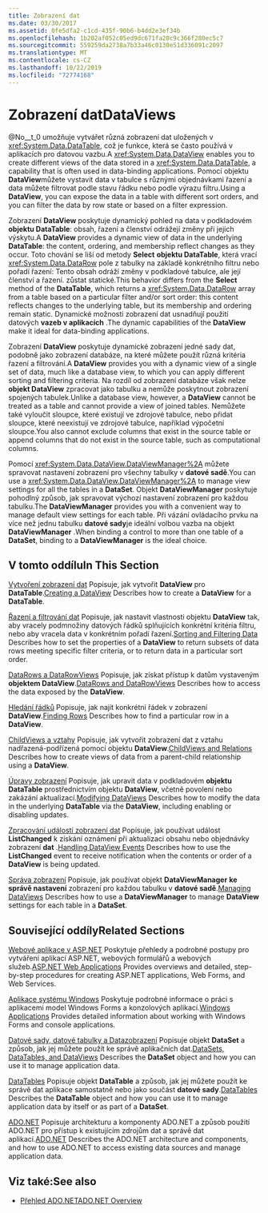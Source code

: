 ```yaml
---
title: Zobrazení dat
ms.date: 03/30/2017
ms.assetid: 0fe5dfa2-c1cd-435f-90b6-b4dd2e3ef34b
ms.openlocfilehash: 1b202af052c05ed9dc671fa20c9c366f280ec5c7
ms.sourcegitcommit: 559259da2738a7b33a46c0130e51d336091c2097
ms.translationtype: MT
ms.contentlocale: cs-CZ
ms.lasthandoff: 10/22/2019
ms.locfileid: "72774168"
---
```

# <a name="dataviews"></a><span data-ttu-id="bd4e4-102">Zobrazení dat</span><span class="sxs-lookup"><span data-stu-id="bd4e4-102">DataViews</span></span>
<span data-ttu-id="bd4e4-103">@No__t_0 umožňuje vytvářet různá zobrazení dat uložených v <xref:System.Data.DataTable>, což je funkce, která se často používá v aplikacích pro datovou vazbu.</span><span class="sxs-lookup"><span data-stu-id="bd4e4-103">A <xref:System.Data.DataView> enables you to create different views of the data stored in a <xref:System.Data.DataTable>, a capability that is often used in data-binding applications.</span></span> <span data-ttu-id="bd4e4-104">Pomocí objektu **DataView**můžete vystavit data v tabulce s různými objednávkami řazení a data můžete filtrovat podle stavu řádku nebo podle výrazu filtru.</span><span class="sxs-lookup"><span data-stu-id="bd4e4-104">Using a **DataView**, you can expose the data in a table with different sort orders, and you can filter the data by row state or based on a filter expression.</span></span>

 <span data-ttu-id="bd4e4-105">Zobrazení **DataView** poskytuje dynamický pohled na data v podkladovém **objektu DataTable**: obsah, řazení a členství odrážejí změny při jejich výskytu.</span><span class="sxs-lookup"><span data-stu-id="bd4e4-105">A **DataView** provides a dynamic view of data in the underlying **DataTable**: the content, ordering, and membership reflect changes as they occur.</span></span> <span data-ttu-id="bd4e4-106">Toto chování se liší od metody **Select** **objektu DataTable**, která vrací <xref:System.Data.DataRow> pole z tabulky na základě konkrétního filtru nebo pořadí řazení: Tento obsah odráží změny v podkladové tabulce, ale její členství a řazení. zůstat statické.</span><span class="sxs-lookup"><span data-stu-id="bd4e4-106">This behavior differs from the **Select** method of the **DataTable**, which returns a <xref:System.Data.DataRow> array from a table based on a particular filter and/or sort order: this content reflects changes to the underlying table, but its membership and ordering remain static.</span></span> <span data-ttu-id="bd4e4-107">Dynamické možnosti zobrazení dat usnadňují použití datových **vazeb v aplikacích** .</span><span class="sxs-lookup"><span data-stu-id="bd4e4-107">The dynamic capabilities of the **DataView** make it ideal for data-binding applications.</span></span>

 <span data-ttu-id="bd4e4-108">Zobrazení **DataView** poskytuje dynamické zobrazení jedné sady dat, podobně jako zobrazení databáze, na které můžete použít různá kritéria řazení a filtrování.</span><span class="sxs-lookup"><span data-stu-id="bd4e4-108">A **DataView** provides you with a dynamic view of a single set of data, much like a database view, to which you can apply different sorting and filtering criteria.</span></span> <span data-ttu-id="bd4e4-109">Na rozdíl od zobrazení databáze však nelze **objekt DataView** zpracovat jako tabulku a nemůže poskytnout zobrazení spojených tabulek.</span><span class="sxs-lookup"><span data-stu-id="bd4e4-109">Unlike a database view, however, a **DataView** cannot be treated as a table and cannot provide a view of joined tables.</span></span> <span data-ttu-id="bd4e4-110">Nemůžete také vyloučit sloupce, které existují ve zdrojové tabulce, nebo přidat sloupce, které neexistují ve zdrojové tabulce, například výpočetní sloupce.</span><span class="sxs-lookup"><span data-stu-id="bd4e4-110">You also cannot exclude columns that exist in the source table or append columns that do not exist in the source table, such as computational columns.</span></span>

 <span data-ttu-id="bd4e4-111">Pomocí <xref:System.Data.DataView.DataViewManager%2A> můžete spravovat nastavení zobrazení pro všechny tabulky v **datové sadě**.</span><span class="sxs-lookup"><span data-stu-id="bd4e4-111">You can use a <xref:System.Data.DataView.DataViewManager%2A> to manage view settings for all the tables in a **DataSet**.</span></span> <span data-ttu-id="bd4e4-112">Objekt **DataViewManager** poskytuje pohodlný způsob, jak spravovat výchozí nastavení zobrazení pro každou tabulku.</span><span class="sxs-lookup"><span data-stu-id="bd4e4-112">The **DataViewManager** provides you with a convenient way to manage default view settings for each table.</span></span> <span data-ttu-id="bd4e4-113">Při vázání ovládacího prvku na více než jednu tabulku **datové sady**je ideální volbou vazba na objekt **DataViewManager** .</span><span class="sxs-lookup"><span data-stu-id="bd4e4-113">When binding a control to more than one table of a **DataSet**, binding to a **DataViewManager** is the ideal choice.</span></span>

## <a name="in-this-section"></a><span data-ttu-id="bd4e4-114">V tomto oddílu</span><span class="sxs-lookup"><span data-stu-id="bd4e4-114">In This Section</span></span>
 <span data-ttu-id="bd4e4-115">[Vytvoření zobrazení dat](creating-a-dataview.md) Popisuje, jak vytvořit **DataView** pro **DataTable**.</span><span class="sxs-lookup"><span data-stu-id="bd4e4-115">[Creating a DataView](creating-a-dataview.md) Describes how to create a **DataView** for a **DataTable**.</span></span>

 <span data-ttu-id="bd4e4-116">[Řazení a filtrování dat](sorting-and-filtering-data.md) Popisuje, jak nastavit vlastnosti objektu **DataView** tak, aby vracely podmnožiny datových řádků splňujících konkrétní kritéria filtru, nebo aby vracela data v konkrétním pořadí řazení.</span><span class="sxs-lookup"><span data-stu-id="bd4e4-116">[Sorting and Filtering Data](sorting-and-filtering-data.md) Describes how to set the properties of a **DataView** to return subsets of data rows meeting specific filter criteria, or to return data in a particular sort order.</span></span>

 <span data-ttu-id="bd4e4-117">[DataRows a DataRowViews](datarows-and-datarowviews.md) Popisuje, jak získat přístup k datům vystaveným **objektem DataView**.</span><span class="sxs-lookup"><span data-stu-id="bd4e4-117">[DataRows and DataRowViews](datarows-and-datarowviews.md) Describes how to access the data exposed by the **DataView**.</span></span>

 <span data-ttu-id="bd4e4-118">[Hledání řádků](finding-rows.md) Popisuje, jak najít konkrétní řádek v zobrazení **DataView**.</span><span class="sxs-lookup"><span data-stu-id="bd4e4-118">[Finding Rows](finding-rows.md) Describes how to find a particular row in a **DataView**.</span></span>

 <span data-ttu-id="bd4e4-119">[ChildViews a vztahy](childviews-and-relations.md) Popisuje, jak vytvořit zobrazení dat z vztahu nadřazená-podřízená pomocí objektu **DataView**.</span><span class="sxs-lookup"><span data-stu-id="bd4e4-119">[ChildViews and Relations](childviews-and-relations.md) Describes how to create views of data from a parent-child relationship using a **DataView**.</span></span>

 <span data-ttu-id="bd4e4-120">[Úpravy zobrazení](modifying-dataviews.md) Popisuje, jak upravit data v podkladovém **objektu DataTable** prostřednictvím objektu **DataView**, včetně povolení nebo zakázání aktualizací.</span><span class="sxs-lookup"><span data-stu-id="bd4e4-120">[Modifying DataViews](modifying-dataviews.md) Describes how to modify the data in the underlying **DataTable** via the **DataView**, including enabling or disabling updates.</span></span>

 <span data-ttu-id="bd4e4-121">[Zpracování událostí zobrazení dat](handling-dataview-events.md) Popisuje, jak používat událost **ListChanged** k získání oznámení při aktualizaci obsahu nebo objednávky zobrazení **dat** .</span><span class="sxs-lookup"><span data-stu-id="bd4e4-121">[Handling DataView Events](handling-dataview-events.md) Describes how to use the **ListChanged** event to receive notification when the contents or order of a **DataView** is being updated.</span></span>

 <span data-ttu-id="bd4e4-122">[Správa zobrazení](managing-dataviews.md) Popisuje, jak používat objekt **DataViewManager** **ke správě nastavení** zobrazení pro každou tabulku v **datové sadě**.</span><span class="sxs-lookup"><span data-stu-id="bd4e4-122">[Managing DataViews](managing-dataviews.md) Describes how to use a **DataViewManager** to manage **DataView** settings for each table in a **DataSet**.</span></span>

## <a name="related-sections"></a><span data-ttu-id="bd4e4-123">Související oddíly</span><span class="sxs-lookup"><span data-stu-id="bd4e4-123">Related Sections</span></span>
 <span data-ttu-id="bd4e4-124">[Webové aplikace v ASP.NET](https://docs.microsoft.com/previous-versions/655cec97(v=vs.100)) Poskytuje přehledy a podrobné postupy pro vytváření aplikací ASP.NET, webových formulářů a webových služeb.</span><span class="sxs-lookup"><span data-stu-id="bd4e4-124">[ASP.NET Web Applications](https://docs.microsoft.com/previous-versions/655cec97(v=vs.100)) Provides overviews and detailed, step-by-step procedures for creating ASP.NET applications, Web Forms, and Web Services.</span></span>

 <span data-ttu-id="bd4e4-125">[Aplikace systému Windows](https://docs.microsoft.com/previous-versions/ms184421(v=vs.100)) Poskytuje podrobné informace o práci s aplikacemi model Windows Forms a konzolových aplikací.</span><span class="sxs-lookup"><span data-stu-id="bd4e4-125">[Windows Applications](https://docs.microsoft.com/previous-versions/ms184421(v=vs.100)) Provides detailed information about working with Windows Forms and console applications.</span></span>

 <span data-ttu-id="bd4e4-126">[Datové sady, datové tabulky a Datazobrazení](index.md) Popisuje objekt **DataSet** a způsob, jak jej můžete použít ke správě aplikačních dat.</span><span class="sxs-lookup"><span data-stu-id="bd4e4-126">[DataSets, DataTables, and DataViews](index.md) Describes the **DataSet** object and how you can use it to manage application data.</span></span>

 <span data-ttu-id="bd4e4-127">[DataTables](datatables.md) Popisuje objekt **DataTable** a způsob, jak jej můžete použít ke správě dat aplikace samostatně nebo jako součást **datové sady**.</span><span class="sxs-lookup"><span data-stu-id="bd4e4-127">[DataTables](datatables.md) Describes the **DataTable** object and how you can use it to manage application data by itself or as part of a **DataSet**.</span></span>

 <span data-ttu-id="bd4e4-128">[ADO.NET](../index.md) Popisuje architekturu a komponenty ADO.NET a způsob použití ADO.NET pro přístup k existujícím zdrojům dat a správě dat aplikací.</span><span class="sxs-lookup"><span data-stu-id="bd4e4-128">[ADO.NET](../index.md) Describes the ADO.NET architecture and components, and how to use ADO.NET to access existing data sources and manage application data.</span></span>

## <a name="see-also"></a><span data-ttu-id="bd4e4-129">Viz také:</span><span class="sxs-lookup"><span data-stu-id="bd4e4-129">See also</span></span>

- [<span data-ttu-id="bd4e4-130">Přehled ADO.NET</span><span class="sxs-lookup"><span data-stu-id="bd4e4-130">ADO.NET Overview</span></span>](../ado-net-overview.md)
